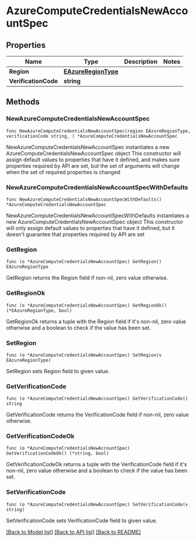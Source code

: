 # AzureComputeCredentialsNewAccountSpec

## Properties

Name | Type | Description | Notes
------------ | ------------- | ------------- | -------------
**Region** | [**EAzureRegionType**](EAzureRegionType.md) |  | 
**VerificationCode** | **string** |  | 

## Methods

### NewAzureComputeCredentialsNewAccountSpec

`func NewAzureComputeCredentialsNewAccountSpec(region EAzureRegionType, verificationCode string, ) *AzureComputeCredentialsNewAccountSpec`

NewAzureComputeCredentialsNewAccountSpec instantiates a new AzureComputeCredentialsNewAccountSpec object
This constructor will assign default values to properties that have it defined,
and makes sure properties required by API are set, but the set of arguments
will change when the set of required properties is changed

### NewAzureComputeCredentialsNewAccountSpecWithDefaults

`func NewAzureComputeCredentialsNewAccountSpecWithDefaults() *AzureComputeCredentialsNewAccountSpec`

NewAzureComputeCredentialsNewAccountSpecWithDefaults instantiates a new AzureComputeCredentialsNewAccountSpec object
This constructor will only assign default values to properties that have it defined,
but it doesn't guarantee that properties required by API are set

### GetRegion

`func (o *AzureComputeCredentialsNewAccountSpec) GetRegion() EAzureRegionType`

GetRegion returns the Region field if non-nil, zero value otherwise.

### GetRegionOk

`func (o *AzureComputeCredentialsNewAccountSpec) GetRegionOk() (*EAzureRegionType, bool)`

GetRegionOk returns a tuple with the Region field if it's non-nil, zero value otherwise
and a boolean to check if the value has been set.

### SetRegion

`func (o *AzureComputeCredentialsNewAccountSpec) SetRegion(v EAzureRegionType)`

SetRegion sets Region field to given value.


### GetVerificationCode

`func (o *AzureComputeCredentialsNewAccountSpec) GetVerificationCode() string`

GetVerificationCode returns the VerificationCode field if non-nil, zero value otherwise.

### GetVerificationCodeOk

`func (o *AzureComputeCredentialsNewAccountSpec) GetVerificationCodeOk() (*string, bool)`

GetVerificationCodeOk returns a tuple with the VerificationCode field if it's non-nil, zero value otherwise
and a boolean to check if the value has been set.

### SetVerificationCode

`func (o *AzureComputeCredentialsNewAccountSpec) SetVerificationCode(v string)`

SetVerificationCode sets VerificationCode field to given value.



[[Back to Model list]](../README.md#documentation-for-models) [[Back to API list]](../README.md#documentation-for-api-endpoints) [[Back to README]](../README.md)


